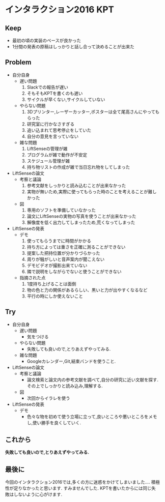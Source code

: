 # インタラクション2016 KPT

## Keep
  - 最初の頃の実装のペースが良かった
  - 1分間の発表の原稿はしっかりと話し合って決めることが出来た

## Problem
  - 自分自身
    - 遅い問題
      1. Slackでの報告が遅い
      2. そもそもKPTを書くのも遅い
      3. サイクルが早くない,サイクルしていない
    - やらない問題
      1. 3Dプリンター,レーザーカッター,ポスターは全て尾高さんにやってもらった
      2. 研究室に行かなさすぎる
      3. 追い込まれて思考停止をしていた
      4. 自分の意見を言っていない
    - 雑な問題
      1. LiftSenseの管理が雑
      2. プログラムが雑で動作が不安定
      3. スケジュール管理が雑
      4. 持ち物リストの作成が雑で当日忘れ物をしてしまった
  - LiftSenseの論文
    - 考察と議論
      1. 参考文献をしっかりと読み込むことが出来なかった
      2. 実物が無いため,実際に使ってもらった時のことを考えることが難しかった
    - 図
      1. 専用のソフトを準備していなかった
      2. 論文にLiftSenseの実物の写真を使うことが出来なかった
      3. 解像度を低く出力してしまったため,荒くなってしまった
  - LiftSenseの発表
    - デモ
      1. 使ってもらうまでに時間がかかる
      2. 持ち方によっては重さを正確に測ることができない
      3. 提案した把持位置が分かりづらかった
      4. 周りが騒がしいと音声案内が聞こえない
      5. デモビデオが撮影出来ていない
      6. 隣で説明をしながらでないと使うことができない
    - 指摘された点
      1. 1度持ち上げることは面倒
      2. 物の色と力の関係があるらしい、黒いと力が出やすくなるなど
      3. 平行の時にしか使えないこと

## Try
- 自分自身
  - 遅い問題
    - 気をつける
  - やらない問題
    - 失敗しても良いので,とりあえずやってみる.
  - 雑な問題
    - Googleカレンダー,Git,結束バンドを使うこと.
- LiftSenseの論文
  - 考察と議論
    - 論文検索と論文内の参考文献を調べて,自分の研究に近い文献を探す.
    その上でしっかりと読み込み,理解する.
  - 図
    - 次回からイラレを使う
- LiftSenseの発表
  - デモ
    - 色々な物を初めて使う立場に立って,良いところや悪いところをメモし,使い勝手を良くしていく.

## これから
   **失敗しても良いので,とりあえずやってみる.**

## 最後に
  今回のインタラクション2016では,多くの方に迷惑をかけてしまいました….
  積極性が足りなかったと思います.
  すみませんでした.
  KPTを書いたからには同じ失敗はしないように心がけます.
